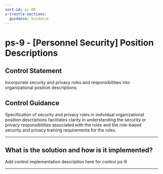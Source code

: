 ```yaml
---
sort-id: ps-09
x-trestle-sections:
  guidance: Guidance
---
```


# ps-9 - \[Personnel Security\] Position Descriptions

## Control Statement

Incorporate security and privacy roles and responsibilities into organizational position descriptions.

## Control Guidance

Specification of security and privacy roles in individual organizational position descriptions facilitates clarity in understanding the security or privacy responsibilities associated with the roles and the role-based security and privacy training requirements for the roles.

______________________________________________________________________

## What is the solution and how is it implemented?

Add control implementation description here for control ps-9

______________________________________________________________________
